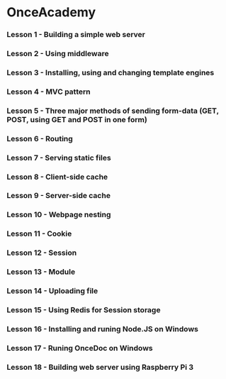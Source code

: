 # OnceAcademy
### Lesson 1 - Building a simple web server  
### Lesson 2 - Using middleware  
### Lesson 3 - Installing, using and changing template engines  
### Lesson 4 - MVC pattern  
### Lesson 5 - Three major methods of sending form-data (GET, POST, using GET and POST in one form)  
### Lesson 6 - Routing  
### Lesson 7 - Serving static files  
### Lesson 8 - Client-side cache  
### Lesson 9 - Server-side cache  
### Lesson 10 - Webpage nesting  
### Lesson 11 - Cookie  
### Lesson 12 - Session  
### Lesson 13 - Module  
### Lesson 14 - Uploading file  
### Lesson 15 - Using Redis for Session storage  
### Lesson 16 - Installing and runing Node.JS on Windows  
### Lesson 17 - Runing OnceDoc on Windows  
### Lesson 18 - Building web server using Raspberry Pi 3